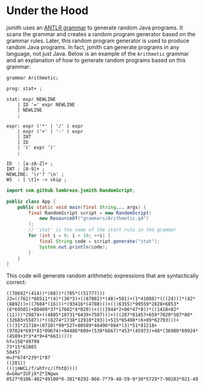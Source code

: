 # Under the Hood

jsmith uses
an [ANTLR grammar]([Java8ReducedParser.g4](src%2Fmain%2Fresources%2Fgrammars%2FJava8ReducedParser.g4))
to generate random Java programs.
It scans the grammar and creates a random program generator based on the grammar
rules.
Later, this random program generator is used to produce random Java
programs.
In fact, jsmith can generate programs in any language, not just Java.
Below is an example of the `Arithmetic` grammar and an explanation of how to
generate random programs based on this grammar:

```antlr
grammar Arithmetic;

prog: stat+ ;

stat: expr NEWLINE
    | ID '=' expr NEWLINE
    | NEWLINE
    ;

expr: expr ('*' | '/' ) expr
    | expr ('+' | '-' ) expr
    | INT
    | ID
    | '(' expr ')'
    ;

ID  : [a-zA-Z]+ ;
INT : [0-9]+ ;
NEWLINE: '\r'? '\n' ;
WS  : [ \t]+ -> skip ;
```

```java
import com.github.lombrozo.jsmith.RandomScript;

public class App {
    public static void main(final String... args) {
        final RandomScript script = new RandomScript(
            new ResourceOf("grammars/Arithmetic.g4")
        );
        // 'stat' is the name of the start rule in the grammar
        for (int i = 0; i < 10; ++i) {
            final String code = script.generate("stat");
            System.out.println(code);
        }
    }
}
```

This code will generate random arithmetic expressions that are syntactically
correct:

```text
((78692*(414))*(68))*(705*((51777)))
JJ=((762)*08511*(4)*(36*3)+((87082)*(48)+501)+(1*41088)*(((24)))*(42*(8892))+((7604*(16)))*(93416*(4780)))+(((6355)*99559*2828+6853*(6*69501)+80409*37*17602*4*029))+(((1944*2+06*47*0))*((1418+82*(11)))*29874+((4805*10731*6439+7507)))+(((287*81457+659*7020*587*80*(32603+5587))*((8274*1738*12910*193))+515*65498*(6+89*62793)))+(((31*21710+(0710)*99*527+80509*46496*084*(3)*51*81218+(97024*693*81*09674)+94486*609+(538*6667)*453*(45973)+48*(36908*69924*(4589+3*3*4*9+4*663)))))
hf=158*49799
73*15*62865
50457
H=3*674*239*1*87
((281))
(((jmWCL/f/ahfrc/(fhtQ))))
d=GAw*IUFjX*Z*INgwx
0527*0106-482*49100*0-381*0292-866-7*79-40-59-9*30*5729*7-90283*021-49
```